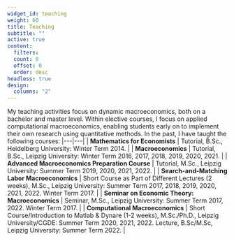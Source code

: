 ```yaml
---
widget_id: teaching
weight: 60
title: Teaching
subtitle: ""
active: true
content:
  filters:
  count: 0
  offset: 0
  order: desc
headless: true
design:
  columns: "2"
---
```


My teaching activities focus on dynamic macroeconomics, both on a bachelor and master level. Within elective courses, I focus on applied computational macroeconomics, enabling students early on to implement their own research using quantitative methods. In the past, I have taught the following courses:
|---|---|
| **Mathematics for Economists** | Tutorial, B.Sc., Heidelberg University: Winter Term 2014. |
| **Macroeconomics** | Tutorial, B.Sc., Leipzig University: Winter Term 2016, 2017, 2018, 2019, 2020, 2021. |
| **Advanced Macroeconomics Preparation Course** | Tutorial, M.Sc., Leipzig University: Summer Term 2019, 2020, 2021, 2022. |
| **Search-and-Matching Labor Macroeconomics** | Short Course as Part of Different Lectures (2 weeks), M.Sc., Leipzig University: Summer Term 2017, 2018, 2019, 2020, 2021, 2022. Winter Term 2017. |
| **Seminar on Economic Theory: Macroeconomics** | Seminar, M.Sc., Leipzig University: Summer Term 2017, 2022. Winter Term 2017. |
| **Computational Macroeconomics** | Short Course/Introduction to Matlab & Dynare (1-2 weeks), M.Sc./Ph.D., Leipzig University/CGDE: Summer Term 2020, 2021, 2022. Lecture, B.Sc/M.Sc, Leipzig University: Summer Term 2022. |
